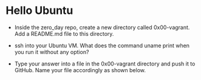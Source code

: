 # Hello Ubuntu

* Inside the zero_day repo, create a new directory called 0x00-vagrant. Add a README.md file to this directory.

* ssh into your Ubuntu VM. What does the command uname print when you run it without any option?

* Type your answer into a file in the 0x00-vagrant directory and push it to GitHub. Name your file accordingly as shown below.

